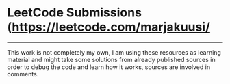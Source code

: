 # LeetCode Submissions (https://leetcode.com/marjakuusi/

---

This work is not completely my own, I am using these resources as learning material and might take some solutions from already published sources in order to debug the code and learn how it works, sources are involved in comments.
